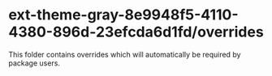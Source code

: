 # ext-theme-gray-8e9948f5-4110-4380-896d-23efcda6d1fd/overrides

This folder contains overrides which will automatically be required by package users.
